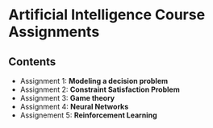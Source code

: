 # Artificial Intelligence Course Assignments

## Contents

+ Assignment 1: **Modeling a decision problem**
+ Assignment 2: **Constraint Satisfaction Problem**
+ Assignment 3: **Game theory**
+ Assignment 4: **Neural Networks**
+ Assignement 5: **Reinforcement Learning**
